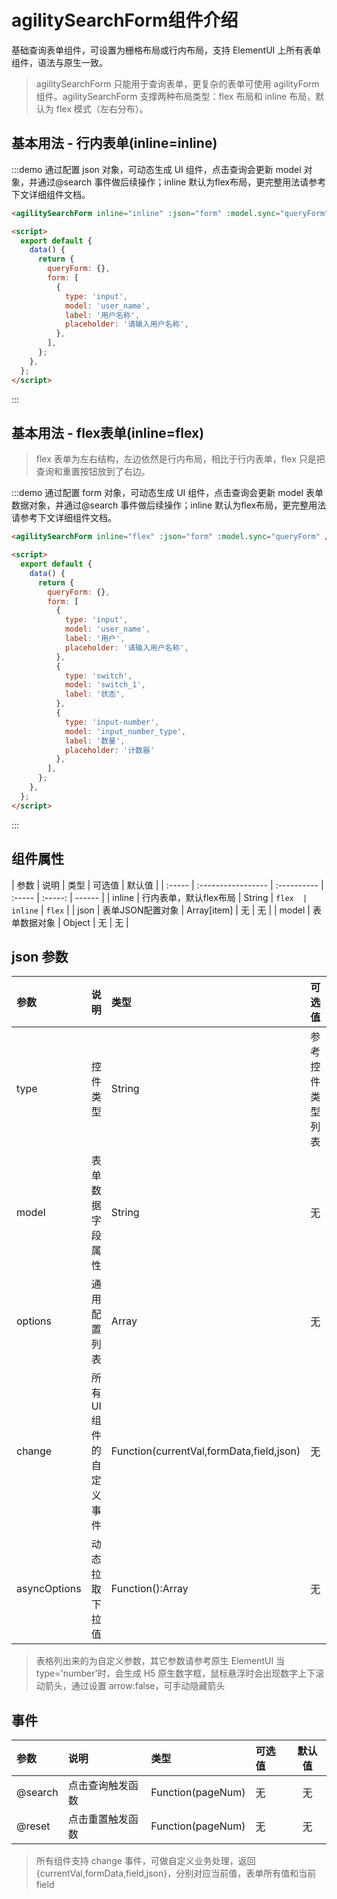 # agilitySearchForm组件介绍

基础查询表单组件，可设置为栅格布局或行内布局，支持 ElementUI 上所有表单组件，语法与原生一致。

> agilitySearchForm 只能用于查询表单，更复杂的表单可使用 agilityForm组件。agilitySearchForm 支撑两种布局类型：flex 布局和 inline 布局，默认为 flex 模式（左右分布）。

## 基本用法 - 行内表单(inline=inline)

:::demo 通过配置 json 对象，可动态生成 UI 组件，点击查询会更新 model 对象，并通过@search 事件做后续操作；inline 默认为flex布局，更完整用法请参考下文详细组件文档。


```html
<agilitySearchForm inline="inline" :json="form" :model.sync="queryForm" />

<script>
  export default {
    data() {
      return {
        queryForm: {},
        form: [
          {
            type: 'input',
            model: 'user_name',
            label: '用户名称',
            placeholder: '请输入用户名称',
          },
        ],
      };
    },
  };
</script>
```

:::

## 基本用法 - flex表单(inline=flex)

> flex 表单为左右结构，左边依然是行内布局，相比于行内表单，flex 只是把查询和重置按钮放到了右边。

:::demo 通过配置 form 对象，可动态生成 UI 组件，点击查询会更新 model 表单数据对象，并通过@search 事件做后续操作；inline 默认为flex布局，更完整用法请参考下文详细组件文档。

```html
<agilitySearchForm inline="flex" :json="form" :model.sync="queryForm" />

<script>
  export default {
    data() {
      return {
        queryForm: {},
        form: [
          {
            type: 'input',
            model: 'user_name',
            label: '用户',
            placeholder: '请输入用户名称',
          },
          {
            type: 'switch',
            model: 'switch_1',
            label: '状态',
          },
          {
            type: 'input-number',
            model: 'input_number_type',
            label: '数量',
            placeholder: '计数器'
          },
        ],
      };
    },
  };
</script>
```

:::

## 组件属性

| 参数   | 说明               | 类型        | 可选值 | 默认值  |
| :----- | :----------------- | :---------- | :----- | :-----: | ------ |
| inline | 行内表单，默认flex布局 | String      | `flex  | inline` | `flex` |
| json   | 表单JSON配置对象     | Array[item] | 无     |   无    |
| model  | 表单数据对象     | Object      | 无     |   无    |

## json 参数

| 参数         | 说明                           | 类型                              | 可选值   | 默认值 |
| :----------- | :----------------------------- | :-------------------------------- | :------- | :----: |
| type         | 控件类型                       | String                            | 参考控件类型列表 |   无   |
| model        | 表单数据字段属性 | String                            | 无       |   无   |
| options      | 通用配置列表                   | Array                             | 无       |   无   |
| change       | 所有 UI 组件的自定义事件       | Function(currentVal,formData,field,json) | 无       |   无   |
| asyncOptions | 动态拉取下拉值                 | Function():Array                          | 无       |   无   |

> 表格列出来的为自定义参数，其它参数请参考原生 ElementUI
> 当 type='number'时，会生成 H5 原生数字框，鼠标悬浮时会出现数字上下滚动箭头，通过设置 arrow:false，可手动隐藏箭头

## 事件

| 参数         | 说明             | 类型       | 可选值 | 默认值 |
| :----------- | :--------------- | :--------- | :----- | :----: |
| @search | 点击查询触发函数 | Function(pageNum) | 无     |   无   |
| @reset | 点击重置触发函数 | Function(pageNum) | 无     |   无   |


> 所有组件支持 change 事件，可做自定义业务处理，返回{currentVal,formData,field,json}，分别对应当前值，表单所有值和当前 field
